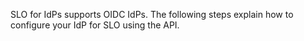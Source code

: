 SLO for IdPs supports OIDC IdPs. The following steps explain how to configure your IdP for SLO using the API.